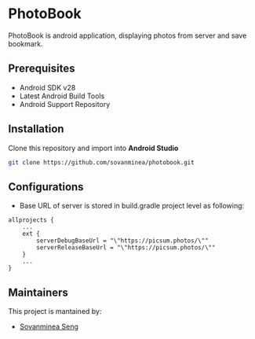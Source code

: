 # PhotoBook

PhotoBook is android application, displaying photos from server and save bookmark.

## Prerequisites
- Android SDK v28
- Latest Android Build Tools
- Android Support Repository


## Installation
Clone this repository and import into **Android Studio**
```bash
git clone https://github.com/sovanminea/photobook.git
```

## Configurations
- Base URL of server is stored in build.gradle project level as following:
```
allprojects {
    ...
    ext {
        serverDebugBaseUrl = "\"https://picsum.photos/\""
        serverReleaseBaseUrl = "\"https://picsum.photos/\""
    }
    ...
}
```

## Maintainers
This project is mantained by:
- [Sovanminea Seng](https://github.com/sovanminea)
